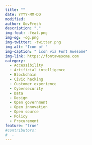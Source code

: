 ```yaml
---
title: ""
date: YYYY-MM-DD
modified:
author: GovFresh
description: "."
img-feat: -feat.png
img-og: -og.png
img-twitter: -twitter.png
img-alt: "Icon of "
img-caption: " icon via Font Awesome"
img-link: https://fontawesome.com
category:
  - Accessibility
  - Artificial intelligence
  - Blockchain
  - Civic hacking
  - Customer experience
  - Cybersecurity
  - Data
  - Design
  - Open government
  - Open innovation
  - Open source
  - Policy
  - Procurement
feature: "true"
#contributors:
#  - 
---
```


